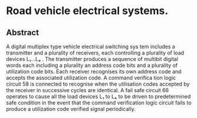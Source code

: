 # Road vehicle electrical systems.

## Abstract
A digital multiplex type vehicle electrical switching sys tem includes a transmitter and a plurality of receivers, each controlling a plurality of load devices L₁...L₄ . The transmitter produces a sequence of multibit digital words each including a plurality an address code bits and a plurality of utilization code bits. Each receiver recognises its own address code and accepts the associated utilization code. A command verifica tion logic circuit 58 is connected to recognise when the utilisation codes accepted by the receiver in successive cycles are identical. A fail safe circuit 66 operates to cause all the load devices L₁ to L₄ to be driven to predetermined safe condition in the event that the command verification logic circuit fails to produce a utilization code verified signal periodically.
